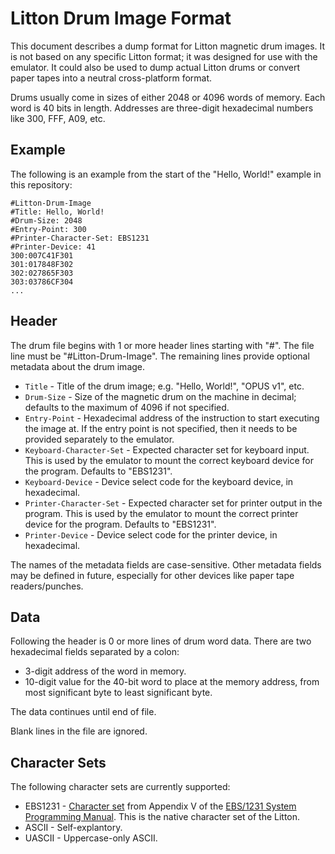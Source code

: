 Litton Drum Image Format
========================

This document describes a dump format for Litton magnetic drum images.
It is not based on any specific Litton format; it was designed for use
with the emulator.  It could also be used to dump actual Litton drums
or convert paper tapes into a neutral cross-platform format.

Drums usually come in sizes of either 2048 or 4096 words of memory.
Each word is 40 bits in length.  Addresses are three-digit hexadecimal
numbers like 300, FFF, A09, etc.

## Example

The following is an example from the start of the "Hello, World!"
example in this repository:

    #Litton-Drum-Image
    #Title: Hello, World!
    #Drum-Size: 2048
    #Entry-Point: 300
    #Printer-Character-Set: EBS1231
    #Printer-Device: 41
    300:007C41F301
    301:017848F302
    302:027865F303
    303:03786CF304
    ...

## Header

The drum file begins with 1 or more header lines starting with "#".
The file line must be "#Litton-Drum-Image".  The remaining lines
provide optional metadata about the drum image.

* `Title` - Title of the drum image; e.g. "Hello, World!", "OPUS v1", etc.
* `Drum-Size` - Size of the magnetic drum on the machine in decimal;
defaults to the maximum of 4096 if not specified.
* `Entry-Point` - Hexadecimal address of the instruction to start executing
the image at.  If the entry point is not specified, then it needs to be
provided separately to the emulator.
* `Keyboard-Character-Set` - Expected character set for keyboard input.
This is used by the emulator to mount the correct keyboard device for the
program.  Defaults to "EBS1231".
* `Keyboard-Device` - Device select code for the keyboard device,
in hexadecimal.
* `Printer-Character-Set` - Expected character set for printer output
in the program.  This is used by the emulator to mount the correct
printer device for the program.  Defaults to "EBS1231".
* `Printer-Device` - Device select code for the printer device, in hexadecimal.

The names of the metadata fields are case-sensitive.  Other metadata fields
may be defined in future, especially for other devices like paper tape
readers/punches.

## Data

Following the header is 0 or more lines of drum word data.  There are two
hexadecimal fields separated by a colon:

* 3-digit address of the word in memory.
* 10-digit value for the 40-bit word to place at the memory address,
from most significant byte to least significant byte.

The data continues until end of file.

Blank lines in the file are ignored.

## Character Sets

The following character sets are currently supported:

* EBS1231 - [Character set](character-set.md) from Appendix V of the
[EBS/1231 System Programming Manual](../manuals/Litton_1231_Programming_Manual.pdf).  This is the native character set of the Litton.
* ASCII - Self-explantory.
* UASCII - Uppercase-only ASCII.

